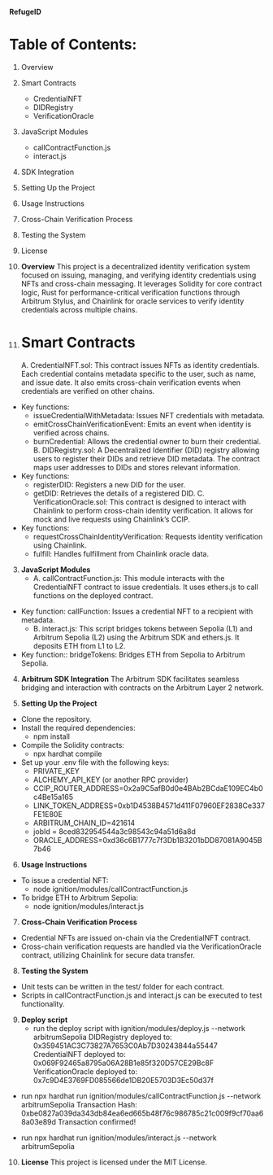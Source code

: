 **RefugeID**

# Table of Contents:
1. Overview
2. Smart Contracts
     - CredentialNFT
     - DIDRegistry
     - VerificationOracle

3. JavaScript Modules
     - callContractFunction.js
     -  interact.js

4. SDK Integration
5. Setting Up the Project
6. Usage Instructions
7. Cross-Chain Verification Process
8. Testing the System
9. License



1. **Overview**
This project is a decentralized identity verification system focused on issuing, managing, and verifying identity credentials using NFTs and cross-chain messaging. It leverages Solidity for core contract logic, Rust for performance-critical verification functions through Arbitrum Stylus, and Chainlink for oracle services to verify identity credentials across multiple chains.

2. # **Smart Contracts**
    A. CredentialNFT.sol: This contract issues NFTs as identity credentials. Each credential contains metadata specific to the user, such as name, and issue date. It also emits cross-chain verification events when credentials are verified on other chains.
- Key functions:
    - issueCredentialWithMetadata: Issues NFT credentials with metadata.
    - emitCrossChainVerificationEvent: Emits an event when identity is verified across chains.
    - burnCredential: Allows the credential owner to burn their credential.
    B. DIDRegistry.sol: A Decentralized Identifier (DID) registry allowing users to register their DIDs and retrieve DID metadata. The contract maps user addresses to DIDs and stores relevant information.
- Key functions:
    - registerDID: Registers a new DID for the user.
    - getDID: Retrieves the details of a registered DID.
    C. VerificationOracle.sol: This contract is designed to interact with Chainlink to perform cross-chain identity verification. It allows for mock and live requests using Chainlink’s CCIP.
- Key functions:
    - requestCrossChainIdentityVerification: Requests identity verification using Chainlink.
    - fulfill: Handles fulfillment from Chainlink oracle data.


3. **JavaScript Modules**
    - A. callContractFunction.js: This module interacts with the CredentialNFT contract to issue credentials. It uses ethers.js to call functions on the deployed contract.
- Key function: callFunction: Issues a credential NFT to a recipient with metadata.
    - B. interact.js: This script bridges tokens between Sepolia (L1) and Arbitrum Sepolia (L2) using the Arbitrum SDK and ethers.js. It deposits ETH from L1 to L2.
- Key function:: bridgeTokens: Bridges ETH from Sepolia to Arbitrum Sepolia.


4. **Arbitrum SDK Integration**
The Arbitrum SDK facilitates seamless bridging and interaction with contracts on the Arbitrum Layer 2 network.


5. **Setting Up the Project**
- Clone the repository.
- Install the required dependencies:
   - npm install
- Compile the Solidity contracts:
   - npx hardhat compile
- Set up your .env file with the following keys:
    - PRIVATE_KEY
    - ALCHEMY_API_KEY (or another RPC provider)
    - CCIP_ROUTER_ADDRESS=0x2a9C5afB0d0e4BAb2BCdaE109EC4b0c4Be15a165
    - LINK_TOKEN_ADDRESS=0xb1D4538B4571d411F07960EF2838Ce337FE1E80E
    - ARBITRUM_CHAIN_ID=421614
    - jobId = 8ced832954544a3c98543c94a51d6a8d
    - ORACLE_ADDRESS=0xd36c6B1777c7f3Db1B3201bDD87081A9045B7b46

6. **Usage Instructions**
- To issue a credential NFT:
    - node ignition/modules/callContractFunction.js
- To bridge ETH to Arbitrum Sepolia:
    - node ignition/modules/interact.js


7. **Cross-Chain Verification Process**
- Credential NFTs are issued on-chain via the CredentialNFT contract.
- Cross-chain verification requests are handled via the VerificationOracle contract, utilizing Chainlink for secure data transfer.


8. **Testing the System**
- Unit tests can be written in the test/ folder for each contract.
- Scripts in callContractFunction.js and interact.js can be executed to test functionality.


9. **Deploy script**
   - run the deploy script with ignition/modules/deploy.js --network arbitrumSepolia
   DIDRegistry deployed to: 0x359451AC3C73827A7653C0Ab7D30243844a55447
   CredentialNFT deployed to: 0x069F92465a8795a06A28B1e85f320D57CE29Bc8F
   VerificationOracle deployed to: 0x7c9D4E3769FD085566de1DB20E5703D3Ec50d37f

 - run npx hardhat run ignition/modules/callContractFunction.js --network arbitrumSepolia
  Transaction Hash: 0xbe0827a039da343db84ea6ed665b48f76c986785c21c009f9cf70aa68a03e89d
  Transaction confirmed!

  - run npx hardhat run ignition/modules/interact.js --network arbitrumSepolia

10. **License**
This project is licensed under the MIT License.